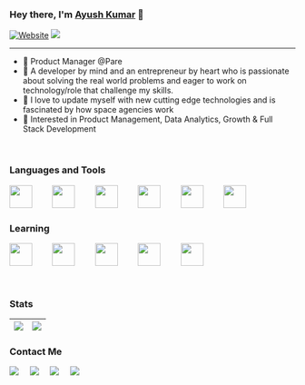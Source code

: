 ### Hey there, I'm [Ayush Kumar][website] 👋

[![Website](https://img.shields.io/website?label=ayushkumar459.me&style=for-the-badge&url=http%3A%2F%2Fayushkumar459.me)](http://ayushkumar459.me)
![](https://komarev.com/ghpvc/?username=ayushkr459)

---

- 💙  Product Manager @Pare
- 💙  A developer by mind and an entrepreneur by heart who is passionate about solving the real world problems and eager to work on technology/role that challenge my skills.
- 💙  I love to update myself with new cutting edge technologies and is fascinated by how space agencies work
- 💙  Interested in Product Management, Data Analytics, Growth & Full Stack Development 
<br />

### Languages and Tools

<img src="https://cdn.jsdelivr.net/gh/devicons/devicon@latest/icons/html5/html5-plain.svg" width="40px">&nbsp;&nbsp;&nbsp;&nbsp;&nbsp;&nbsp;&nbsp;&nbsp;
<img src="https://cdn.jsdelivr.net/gh/devicons/devicon@latest/icons/css3/css3-plain.svg" width="40px">&nbsp;&nbsp;&nbsp;&nbsp;&nbsp;&nbsp;&nbsp;&nbsp;
<img src="https://cdn.jsdelivr.net/gh/devicons/devicon@latest/icons/javascript/javascript-original.svg" width="40px">&nbsp;&nbsp;&nbsp;&nbsp;&nbsp;&nbsp;&nbsp;&nbsp;
<img src="https://cdn.jsdelivr.net/gh/devicons/devicon@latest/icons/php/php-plain.svg" width="40px">&nbsp;&nbsp;&nbsp;&nbsp;&nbsp;&nbsp;&nbsp;&nbsp;
<img src="https://cdn.jsdelivr.net/gh/devicons/devicon@latest/icons/mysql/mysql-plain.svg" width="40px">&nbsp;&nbsp;&nbsp;&nbsp;&nbsp;&nbsp;&nbsp;&nbsp;
<img src="https://cdn.jsdelivr.net/gh/devicons/devicon@latest/icons/git/git-original.svg" width="40px">&nbsp;&nbsp;&nbsp;&nbsp;&nbsp;&nbsp;&nbsp;&nbsp;&nbsp;

### Learning
<img src="https://cdn.jsdelivr.net/gh/devicons/devicon@latest/icons/react/react-original.svg" width="40px">&nbsp;&nbsp;&nbsp;&nbsp;&nbsp;&nbsp;&nbsp;&nbsp;
<img src="https://cdn.jsdelivr.net/gh/devicons/devicon@latest/icons/nodejs/nodejs-plain.svg" width="40px">&nbsp;&nbsp;&nbsp;&nbsp;&nbsp;&nbsp;&nbsp;&nbsp;
<img src="https://cdn.jsdelivr.net/gh/devicons/devicon@latest/icons/mongodb/mongodb-original.svg" width="40px">&nbsp;&nbsp;&nbsp;&nbsp;&nbsp;&nbsp;&nbsp;&nbsp;
<img src="https://cdn.jsdelivr.net/gh/devicons/devicon@latest/icons/flutter/flutter-original.svg" width="40px">&nbsp;&nbsp;&nbsp;&nbsp;&nbsp;&nbsp;&nbsp;&nbsp;
<img src="https://cdn.jsdelivr.net/gh/devicons/devicon@latest/icons/python/python-original.svg" width="40px">&nbsp;&nbsp;&nbsp;&nbsp;&nbsp;&nbsp;&nbsp;&nbsp;

<br />

### Stats

| <img src="https://github-readme-stats.vercel.app/api?username=ayushkr459&show_icons=true&count_private=true"/> | <img src="https://github-readme-streak-stats.herokuapp.com/?user=ayushkr459"/> |
|:------------:|:------------:|

### Contact Me
<p>
  <a target="_blank"href="https://www.linkedin.com/in/ayushkr459/"><img src="https://img.shields.io/badge/linkedin-%230077B5.svg?&style=for-the-badge&logo=linkedin&logoColor=white" /></a>&nbsp;&nbsp;&nbsp;&nbsp;
  <a target="_blank"href="https://twitter.com/ayush_kr459"><img src="https://img.shields.io/badge/twitter-%231DA1F2.svg?&style=for-the-badge&logo=twitter&logoColor=white" /></a>&nbsp;&nbsp;&nbsp;&nbsp;
  <a href="mailto:ayushkr459@gmail.com?subject=Hello%20Ayush,%20From%20Github"><img src="https://img.shields.io/badge/gmail-%23D14836.svg?&style=for-the-badge&logo=gmail&logoColor=white" /></a>&nbsp;&nbsp;&nbsp;&nbsp;
  <a href="https://www.instagram.com/ayush.kr459/"><img src="https://img.shields.io/badge/instagram-%23D14836.svg?&style=for-the-badge&logo=instagram&logoColor=pink" /></a>&nbsp;&nbsp;&nbsp;&nbsp;
</p>


[website]: http://ayushkumar459.me
[twitter]: https://twitter.com/ayush_kr459
[instagram]: https://instagram.com/ayushkr459
[linkedin]: https://linkedin.com/in/ayushkr459
